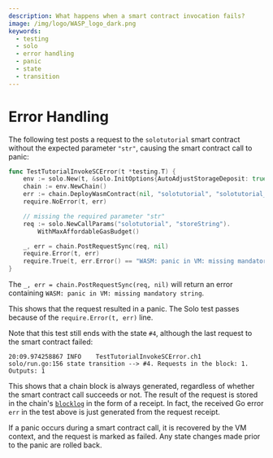 ```yaml
---
description: What happens when a smart contract invocation fails?
image: /img/logo/WASP_logo_dark.png
keywords:
  - testing
  - solo
  - error handling
  - panic
  - state
  - transition
---
```


# Error Handling

The following test posts a request to the `solotutorial` smart contract without the expected parameter `"str"`, causing
the smart contract call to panic:

```go
func TestTutorialInvokeSCError(t *testing.T) {
	env := solo.New(t, &solo.InitOptions{AutoAdjustStorageDeposit: true})
	chain := env.NewChain()
	err := chain.DeployWasmContract(nil, "solotutorial", "solotutorial_bg.wasm")
	require.NoError(t, err)

	// missing the required parameter "str"
	req := solo.NewCallParams("solotutorial", "storeString").
		WithMaxAffordableGasBudget()

	_, err = chain.PostRequestSync(req, nil)
	require.Error(t, err)
	require.True(t, err.Error() == "WASM: panic in VM: missing mandatory string")
}
```

The `_, err = chain.PostRequestSync(req, nil)` will return an error containing `WASM: panic in VM: missing mandatory string`.

This shows that the request resulted in a panic.
The Solo test passes because of the `require.Error(t, err)` line.

Note that this test still ends with the state `#4`, although the last request to the smart contract failed:

```log
20:09.974258867	INFO	TestTutorialInvokeSCError.ch1	solo/run.go:156	state transition --> #4. Requests in the block: 1. Outputs: 1
```

This shows that a chain block is always generated, regardless of whether the smart contract call succeeds or not. The
result of the request is stored in the chain's [`blocklog`](../../reference/core-contracts/blocklog.md) in the form of
a receipt. In fact, the received Go error `err` in the test above is just generated from the request receipt.

If a panic occurs during a smart contract call, it is recovered by the VM context, and the request is marked as failed.
Any state changes made prior to the panic are rolled back.

